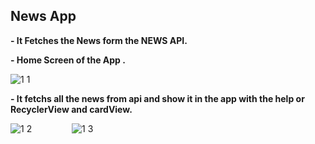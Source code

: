 ## News App

**- It Fetches the News form the NEWS API.**


**- Home Screen of the App .**


![1 1](https://user-images.githubusercontent.com/78073585/210627860-5e66bbb2-bfb5-4f3c-b365-d1283aef8806.png)  



**- It fetchs all the news from api and show it in the app with the help or RecyclerView and cardView.**


![1 2](https://user-images.githubusercontent.com/78073585/210627856-3be6669e-c0d6-40b1-af11-c0151794dc7a.png)   &emsp;&emsp;&emsp;&emsp; ![1 3](https://user-images.githubusercontent.com/78073585/210627849-425cb8b4-c75f-4b82-bff1-08c6fca329b8.png)










